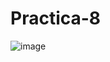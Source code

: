 # Practica-8

![image](https://github.com/AngelDavidFloresQuintanilla/Practica-8/assets/148559104/4315066c-5197-4c0e-863f-aaecaec0a5e9)
